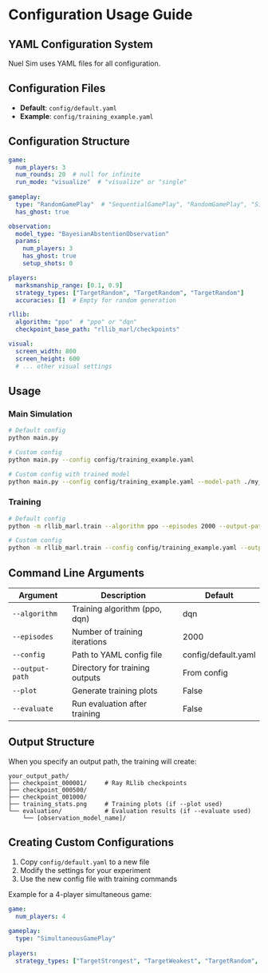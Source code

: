 # Configuration Usage Guide

## YAML Configuration System

Nuel Sim uses YAML files for all configuration.

## Configuration Files

- **Default**: `config/default.yaml`
- **Example**: `config/training_example.yaml`

## Configuration Structure

```yaml
game:
  num_players: 3
  num_rounds: 20  # null for infinite
  run_mode: "visualize"  # "visualize" or "single"
  
gameplay:
  type: "RandomGamePlay"  # "SequentialGamePlay", "RandomGamePlay", "SimultaneousGamePlay"
  has_ghost: true

observation:
  model_type: "BayesianAbstentionObservation"
  params:
    num_players: 3
    has_ghost: true
    setup_shots: 0

players:
  marksmanship_range: [0.1, 0.9]
  strategy_types: ["TargetRandom", "TargetRandom", "TargetRandom"]
  accuracies: []  # Empty for random generation

rllib:
  algorithm: "ppo"  # "ppo" or "dqn"
  checkpoint_base_path: "rllib_marl/checkpoints"

visual:
  screen_width: 800
  screen_height: 600
  # ... other visual settings
```

## Usage

### Main Simulation
```bash
# Default config
python main.py

# Custom config
python main.py --config config/training_example.yaml

# Custom config with trained model
python main.py --config config/training_example.yaml --model-path ./my_model
```

### Training
```bash
# Default config
python -m rllib_marl.train --algorithm ppo --episodes 2000 --output-path ./training

# Custom config
python -m rllib_marl.train --config config/training_example.yaml --output-path ./training
```

## Command Line Arguments

| Argument | Description | Default |
|----------|-------------|---------|
| `--algorithm` | Training algorithm (ppo, dqn) | dqn |
| `--episodes` | Number of training iterations | 2000 |
| `--config` | Path to YAML config file | config/default.yaml |
| `--output-path` | Directory for training outputs | From config |
| `--plot` | Generate training plots | False |
| `--evaluate` | Run evaluation after training | False |

## Output Structure

When you specify an output path, the training will create:
```
your_output_path/
├── checkpoint_000001/     # Ray RLlib checkpoints
├── checkpoint_000500/
├── checkpoint_001000/
├── training_stats.png     # Training plots (if --plot used)
└── evaluation/            # Evaluation results (if --evaluate used)
    └── [observation_model_name]/
```

## Creating Custom Configurations

1. Copy `config/default.yaml` to a new file
2. Modify the settings for your experiment
3. Use the new config file with training commands

Example for a 4-player simultaneous game:
```yaml
game:
  num_players: 4
  
gameplay:
  type: "SimultaneousGamePlay"
  
players:
  strategy_types: ["TargetStrongest", "TargetWeakest", "TargetRandom", "TargetNearest"]
```

